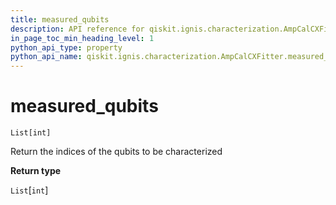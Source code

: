 ```yaml
---
title: measured_qubits
description: API reference for qiskit.ignis.characterization.AmpCalCXFitter.measured_qubits
in_page_toc_min_heading_level: 1
python_api_type: property
python_api_name: qiskit.ignis.characterization.AmpCalCXFitter.measured_qubits
---
```


# measured\_qubits

<span id="qiskit.ignis.characterization.AmpCalCXFitter.measured_qubits" />

`List[int]`

Return the indices of the qubits to be characterized

**Return type**

`List`\[`int`]

